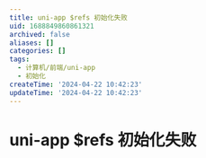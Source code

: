 ```yaml
---
title: uni-app $refs 初始化失败
uid: 1688849860861321
archived: false
aliases: []
categories: []
tags:
  - 计算机/前端/uni-app
  - 初始化
createTime: '2024-04-22 10:42:23'
updateTime: '2024-04-22 10:42:23'
---
```


# uni-app $refs 初始化失败
